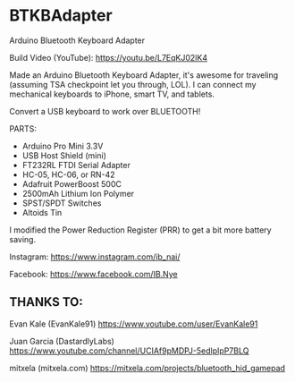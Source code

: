 # BTKBAdapter
Arduino Bluetooth Keyboard Adapter

Build Video (YouTube): https://youtu.be/L7EqKJ02lK4

Made an Arduino Bluetooth Keyboard Adapter, it's awesome for traveling (assuming TSA checkpoint let you through, LOL). I can connect my mechanical keyboards to iPhone, smart TV, and tablets.

Convert a USB keyboard to work over BLUETOOTH!

PARTS:

- Arduino Pro Mini 3.3V
- USB Host Shield (mini)
- FT232RL FTDI Serial Adapter
- HC-05, HC-06, or RN-42
- Adafruit PowerBoost 500C
- 2500mAh Lithium Ion Polymer
- SPST/SPDT Switches
- Altoids Tin

I modified the Power Reduction Register (PRR) to get a bit more battery saving.


Instagram: https://www.instagram.com/ib_nai/

Facebook: https://www.facebook.com/IB.Nye



THANKS TO:
-------------------------
Evan Kale (EvanKale91)
https://www.youtube.com/user/EvanKale91

Juan Garcia (DastardlyLabs)
https://www.youtube.com/channel/UCIAf9pMDPJ-5edlpIpP7BLQ

mitxela (mitxela.com)
https://mitxela.com/projects/bluetooth_hid_gamepad
